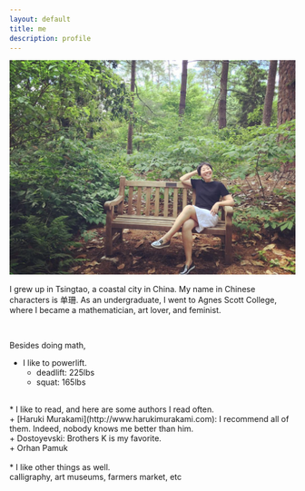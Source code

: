 ```yaml
---
layout: default
title: me
description: profile
---
```


![me](/images/shanshan.jpg)

I grew up in Tsingtao, a coastal city in China. My name in Chinese characters is 单珊. As an undergraduate, I went to Agnes Scott College, where I became a mathematician, art lover, and feminist. 

<br />

Besides doing math,

* I like to powerlift. <br />
     + deadlift: 225lbs <br />
     + squat: 165lbs <br /> 
<br />
* I like to read, and here are some authors I read often. <br />
     + [Haruki Murakami](http://www.harukimurakami.com): I recommend all of them. Indeed, nobody knows me better than him. <br />
     + Dostoyevski: Brothers K is my favorite.  <br />
     + Orhan Pamuk <br />
<br />
* I like other things as well. <br />
     calligraphy, art museums, farmers market, etc
